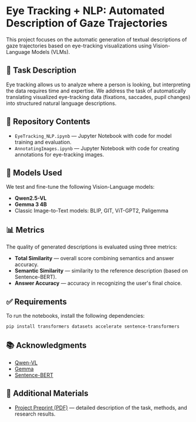 # Eye Tracking + NLP: Automated Description of Gaze Trajectories

This project focuses on the automatic generation of textual descriptions of gaze trajectories based on eye-tracking visualizations using Vision-Language Models (VLMs).

## 🧩 Task Description

Eye tracking allows us to analyze where a person is looking, but interpreting the data requires time and expertise. We address the task of automatically translating visualized eye-tracking data (fixations, saccades, pupil changes) into structured natural language descriptions.

## 📁 Repository Contents

- `EyeTracking_NLP.ipynb` — Jupyter Notebook with code for model training and evaluation.
- `AnnotatingImages.ipynb` — Jupyter Notebook with code for creating annotations for eye-tracking images.

## 🤖 Models Used

We test and fine-tune the following Vision-Language models:
- **Qwen2.5-VL**
- **Gemma 3 4B**
- Classic Image-to-Text models: BLIP, GIT, ViT-GPT2, Paligemma

## 📊 Metrics

The quality of generated descriptions is evaluated using three metrics:
- **Total Similarity** — overall score combining semantics and answer accuracy.
- **Semantic Similarity** — similarity to the reference description (based on Sentence-BERT).
- **Answer Accuracy** — accuracy in recognizing the user's final choice.

## ✅ Requirements

To run the notebooks, install the following dependencies:

```bash
pip install transformers datasets accelerate sentence-transformers
```

## 📚 Acknowledgments

- [Qwen-VL](https://github.com/QwenLM/Qwen-VL)   
- [Gemma](https://deepmind.google/technologies/gemma/)   
- [Sentence-BERT](https://www.sbert.net/)   

## 📎 Additional Materials

- [Project Preprint (PDF)](NLP_EyTracking.pdf) — detailed description of the task, methods, and research results.
